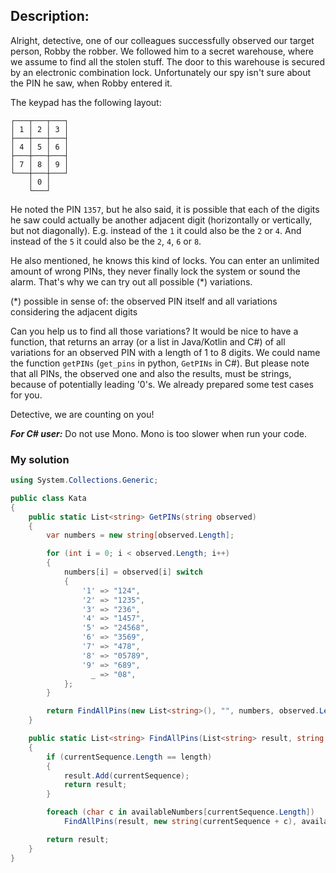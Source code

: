 ## Description:
Alright, detective, one of our colleagues successfully observed our target person, Robby the robber. We followed him to a secret warehouse, where we assume to find all the stolen stuff. The door to this warehouse is secured by an electronic combination lock. Unfortunately our spy isn't sure about the PIN he saw, when Robby entered it.

The keypad has the following layout:
```
┌───┬───┬───┐
│ 1 │ 2 │ 3 │
├───┼───┼───┤
│ 4 │ 5 │ 6 │
├───┼───┼───┤
│ 7 │ 8 │ 9 │
└───┼───┼───┘
    │ 0 │
    └───┘
```
He noted the PIN ```1357```, but he also said, it is possible that each of the digits he saw could actually be another adjacent digit (horizontally or vertically, but not diagonally). E.g. instead of the ```1``` it could also be the ```2``` or ```4```. And instead of the ```5``` it could also be the ```2```, ```4```, ```6``` or ```8```.

He also mentioned, he knows this kind of locks. You can enter an unlimited amount of wrong PINs, they never finally lock the system or sound the alarm. That's why we can try out all possible (*) variations.

(*) possible in sense of: the observed PIN itself and all variations considering the adjacent digits

Can you help us to find all those variations? It would be nice to have a function, that returns an array (or a list in Java/Kotlin and C#) of all variations for an observed PIN with a length of 1 to 8 digits. We could name the function ```getPINs``` (```get_pins``` in python, ```GetPINs``` in C#). But please note that all PINs, the observed one and also the results, must be strings, because of potentially leading '0's. We already prepared some test cases for you.

Detective, we are counting on you!

***For C# user:*** Do not use Mono. Mono is too slower when run your code.
### My solution
```C#
using System.Collections.Generic;

public class Kata
{
    public static List<string> GetPINs(string observed)
    {
        var numbers = new string[observed.Length];

        for (int i = 0; i < observed.Length; i++)
        {
            numbers[i] = observed[i] switch
            {
                '1' => "124",
                '2' => "1235",
                '3' => "236",
                '4' => "1457",
                '5' => "24568",
                '6' => "3569",
                '7' => "478",
                '8' => "05789",
                '9' => "689",
                  _ => "08",
            };
        }

        return FindAllPins(new List<string>(), "", numbers, observed.Length);
    }

    public static List<string> FindAllPins(List<string> result, string currentSequence, string[] availableNumbers, int length)
    {
        if (currentSequence.Length == length)
        {
            result.Add(currentSequence);
            return result;
        }                

        foreach (char c in availableNumbers[currentSequence.Length])
            FindAllPins(result, new string(currentSequence + c), availableNumbers, length);          

        return result;
    }
}
```
